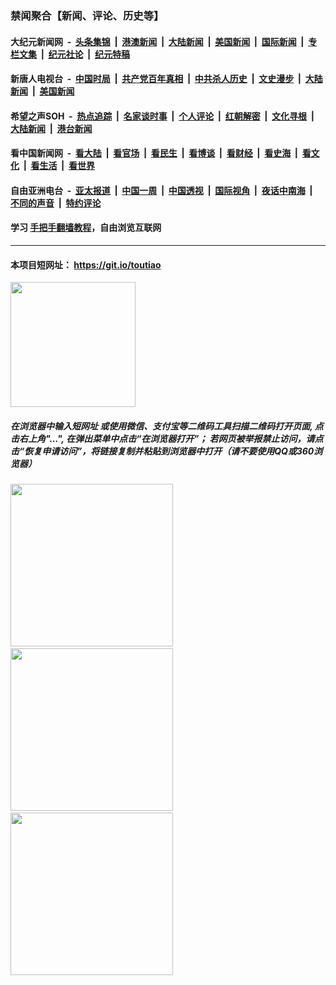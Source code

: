 ### 禁闻聚合【新闻、评论、历史等】

#### 大纪元新闻网 &nbsp;-&nbsp; [头条集锦](indexes/E头条集锦.md?t=02061822) &nbsp;|&nbsp; [港澳新闻](indexes/E港澳新闻.md?t=02061822)  &nbsp;|&nbsp; [大陆新闻](indexes/E大陆新闻.md?t=02061822) &nbsp;|&nbsp; [美国新闻](indexes/E美国新闻.md?t=02061822) &nbsp;|&nbsp; [国际新闻](indexes/E国际新闻.md?t=02061822) &nbsp;|&nbsp; [专栏文集](indexes/E专栏文集.md?t=02061822) &nbsp;|&nbsp; [纪元社论](indexes/E纪元社论.md?t=02061822) &nbsp;|&nbsp; [纪元特稿](indexes/E纪元特稿.md?t=02061822) 

#### 新唐人电视台 &nbsp;-&nbsp; [中国时局](indexes/N中国时局.md?t=02061822) &nbsp;|&nbsp; [共产党百年真相](indexes/N共产党百年真相.md?t=02061822) &nbsp;|&nbsp; [中共杀人历史](indexes/N中共杀人历史.md?t=02061822) &nbsp;|&nbsp; [文史漫步](indexes/N文史漫步.md?t=02061822) &nbsp;|&nbsp; [大陆新闻](indexes/N大陆新闻.md?t=02061822) &nbsp;|&nbsp; [美国新闻](indexes/N美国新闻.md?t=02061822)

#### 希望之声SOH &nbsp;-&nbsp; [热点追踪](indexes/H热点追踪.md?t=02061822) &nbsp;|&nbsp; [名家谈时事](indexes/H名家谈时事.md?t=02061822) &nbsp;|&nbsp; [个人评论](indexes/H个人评论.md?t=02061822)  &nbsp;|&nbsp; [红朝解密](indexes/H红朝解密.md?t=02061822) &nbsp;|&nbsp; [文化寻根](indexes/H文化寻根.md?t=02061822) &nbsp;|&nbsp; [大陆新闻](indexes/H大陆新闻.md?t=02061822) &nbsp;|&nbsp; [港台新闻](indexes/H港台新闻.md?t=02061822)

#### 看中国新闻网 &nbsp;-&nbsp; [看大陆](indexes/S看大陆.md?t=02061822) &nbsp;|&nbsp; [看官场](indexes/S看官场.md?t=02061822) &nbsp;|&nbsp; [看民生](indexes/S看民生.md?t=02061822)  &nbsp;|&nbsp; [看博谈](indexes/S看博谈.md?t=02061822) &nbsp;|&nbsp; [看财经](indexes/S看财经.md?t=02061822) &nbsp;|&nbsp; [看史海](indexes/S看史海.md?t=02061822) &nbsp;|&nbsp; [看文化](indexes/S看文化.md?t=02061822) &nbsp;|&nbsp; [看生活](indexes/S看生活.md?t=02061822) &nbsp;|&nbsp; [看世界](indexes/S看世界.md?t=02061822)

#### 自由亚洲电台 &nbsp;-&nbsp; [亚太报道](indexes/R亚太报道.md?t=02061822) &nbsp;|&nbsp; [中国一周](indexes/R中国一周.md?t=02061822) &nbsp;|&nbsp; [中国透视](indexes/R中国透视.md?t=02061822)  &nbsp;|&nbsp; [国际视角](indexes/R国际视角.md?t=02061822) &nbsp;|&nbsp; [夜话中南海](indexes/R夜话中南海.md?t=02061822) &nbsp;|&nbsp; [不同的声音](indexes/R不同的声音.md?t=02061822) &nbsp;|&nbsp; [特约评论](indexes/R特约评论.md?t=02061822)

#### 学习 [手把手翻墙教程](https://github.com/gfw-breaker/guides/wiki)，自由浏览互联网

----

#### 本项目短网址： https://git.io/toutiao
<img src="https://raw.githubusercontent.com/gfw-breaker/banned-news/master/scripts/img/qr.png" width="200px"/>  

##### 在浏览器中输入短网址 或使用微信、支付宝等二维码工具扫描二维码打开页面, 点击右上角"...", 在弹出菜单中点击“在浏览器打开”； 若网页被举报禁止访问，请点击“恢复申请访问”，将链接复制并粘贴到浏览器中打开（请不要使用QQ或360浏览器）

<img src="https://raw.githubusercontent.com/gfw-breaker/banned-news/master/scripts/img/1.png" width="260px"/> &nbsp; <img src="https://raw.githubusercontent.com/gfw-breaker/banned-news/master/scripts/img/2.png" width="260px"/> &nbsp; <img src="https://raw.githubusercontent.com/gfw-breaker/banned-news/master/scripts/img/3.png" width="260px"/>
